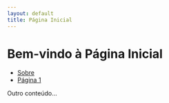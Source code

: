 ```yaml
---
layout: default
title: Página Inicial
---
```


# Bem-vindo à Página Inicial

- [Sobre](sobre.html)
- [Página 1](postsinformativos.html)

Outro conteúdo...
